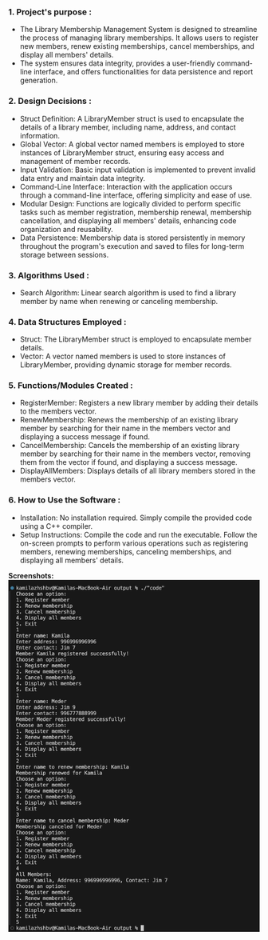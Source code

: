 ### 1. Project's purpose : 

- The Library Membership Management System is designed to streamline the process of managing library memberships. 
It allows users to register new members, renew existing memberships, cancel memberships, and display all members' details. 
- The system ensures data integrity, provides a user-friendly command-line interface, and offers functionalities for data persistence and report generation.




### 2. Design Decisions : 

- Struct Definition: A LibraryMember struct is used to encapsulate the details of a library member, including name, address, and contact information.
- Global Vector: A global vector named members is employed to store instances of LibraryMember struct, ensuring easy access and management of member records.
- Input Validation: Basic input validation is implemented to prevent invalid data entry and maintain data integrity.
- Command-Line Interface: Interaction with the application occurs through a command-line interface, offering simplicity and ease of use.
- Modular Design: Functions are logically divided to perform specific tasks such as member registration, membership renewal, membership cancellation, and displaying all members' details, enhancing code organization and reusability.
- Data Persistence: Membership data is stored persistently in memory throughout the program's execution and saved to files for long-term storage between sessions.




### 3. Algorithms Used :

- Search Algorithm: Linear search algorithm is used to find a library member by name when renewing or canceling membership.




### 4. Data Structures Employed :

- Struct: The LibraryMember struct is employed to encapsulate member details.
- Vector: A vector named members is used to store instances of LibraryMember, providing dynamic storage for member records.




### 5. Functions/Modules Created : 

- RegisterMember: Registers a new library member by adding their details to the members vector.
- RenewMembership: Renews the membership of an existing library member by searching for their name in the members vector and displaying a success message if found.
- CancelMembership: Cancels the membership of an existing library member by searching for their name in the members vector, removing them from the vector if found, and displaying a success message.
- DisplayAllMembers: Displays details of all library members stored in the members vector.




### 6. How to Use the Software : 

- Installation: No installation required. Simply compile the provided code using a C++ compiler.
- Setup Instructions: Compile the code and run the executable. 
Follow the on-screen prompts to perform various operations such as registering members, renewing memberships, canceling memberships, and displaying all members' details.


**Screenshots:** 
![Example Image](https://github.com/kammi1a/Library-Membership-System.cpp/blob/main/CC9EEC0A-DEE0-4233-9584-22FAD7F7435E_1_201_a.jpeg)
